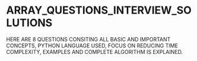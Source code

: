 # ARRAY_QUESTIONS_INTERVIEW_SOLUTIONS
HERE ARE 8 QUESTIONS CONSITING ALL BASIC AND IMPORTANT CONCEPTS, PYTHON LANGUAGE USED, FOCUS ON REDUCING TIME COMPLEXITY, EXAMPLES AND COMPLETE ALGORITHM IS EXPLAINED.

